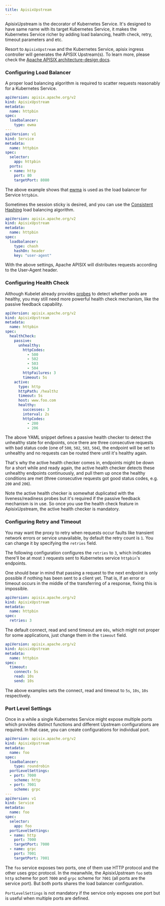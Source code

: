 ```yaml
---
title: ApisixUpstream
---
```


<!--
#
# Licensed to the Apache Software Foundation (ASF) under one or more
# contributor license agreements.  See the NOTICE file distributed with
# this work for additional information regarding copyright ownership.
# The ASF licenses this file to You under the Apache License, Version 2.0
# (the "License"); you may not use this file except in compliance with
# the License.  You may obtain a copy of the License at
#
#     http://www.apache.org/licenses/LICENSE-2.0
#
# Unless required by applicable law or agreed to in writing, software
# distributed under the License is distributed on an "AS IS" BASIS,
# WITHOUT WARRANTIES OR CONDITIONS OF ANY KIND, either express or implied.
# See the License for the specific language governing permissions and
# limitations under the License.
#
-->

ApisixUpstream is the decorator of Kubernetes Service. It's designed to have same name with its target Kubernetes Service, it makes the Kubernetes Service richer by adding
load balancing, health check, retry, timeout parameters and etc.

Resort to `ApisixUpstream` and the Kubernetes Service, apisix ingress controller will generates the APISIX Upstream(s).
To learn more, please check the [Apache APISIX architecture-design docs](https://github.com/apache/apisix/blob/master/docs/en/latest/terminology/upstream.md).

### Configuring Load Balancer

A proper load balancing algorithm is required to scatter requests reasonably for a Kubernetes Service.

```yaml
apiVersion: apisix.apache.org/v2
kind: ApisixUpstream
metadata:
  name: httpbin
spec:
  loadbalancer:
    type: ewma
---
apiVersion: v1
kind: Service
metadata:
  name: httpbin
spec:
  selector:
    app: httpbin
  ports:
  - name: http
    port: 80
    targetPort: 8080
```

The above example shows that [ewma](https://linkerd.io/2016/03/16/beyond-round-robin-load-balancing-for-latency/) is used as the load balancer for Service `httpbin`.

Sometimes the session sticky is desired, and you can use the [Consistent Hashing](https://en.wikipedia.org/wiki/Consistent_hashing) load balancing algorithm.

```yaml
apiVersion: apisix.apache.org/v2
kind: ApisixUpstream
metadata:
  name: httpbin
spec:
  loadbalancer:
    type: chash
    hashOn: header
    key: "user-agent"
```

With the above settings, Apache APISIX will distributes requests according to the User-Agent header.

### Configuring Health Check

Although Kubelet already provides [probes](https://kubernetes.io/docs/tasks/configure-pod-container/configure-liveness-readiness-startup-probes/#:~:text=The%20kubelet%20uses%20readiness%20probes,removed%20from%20Service%20load%20balancers.) to detect whether pods are healthy, you may still need more powerful health check mechanism,
like the passive feedback capability.

```yaml
apiVersion: apisix.apache.org/v2
kind: ApisixUpstream
metadata:
  name: httpbin
spec:
  healthCheck:
    passive:
      unhealthy:
        httpCodes:
          - 500
          - 502
          - 503
          - 504
        httpFailures: 3
        timeout: 5s
    active:
      type: http
      httpPath: /healthz
      timeout: 5s
      host: www.foo.com
      healthy:
        successes: 3
        interval: 2s
        httpCodes:
          - 200
          - 206
```

The above YAML snippet defines a passive health checker to detect the unhealthy state for
endpoints, once there are three consecutive requests with bad status code (one of `500`, `502`, `503`, `504`), the endpoint
will be set to unhealthy and no requests can be routed there until it's healthy again.

That's why the active health checker comes in, endpoints might be down for a short while and ready again, the active health checker detects these unhealthy endpoints continuously, and pull them
up once the healthy conditions are met (three consecutive requests got good status codes, e.g. `200` and `206`).

Note the active health checker is somewhat duplicated with the liveness/readiness probes but it's required if the passive feedback mechanism is in use. So once you use the health check feature in ApisixUpstream,
the active health checker is mandatory.

### Configuring Retry and Timeout

You may want the proxy to retry when requests occur faults like transient network errors
or service unavailable, by default the retry count is `1`. You can change it by specifying the `retries` field.

The following configuration configures the `retries` to `3`, which indicates there'll be at most `3` requests sent to
Kubernetes service `httpbin`'s endpoints.

One should bear in mind that passing a request to the next endpoint is only possible
if nothing has been sent to a client yet. That is, if an error or timeout occurs in the middle
of the transferring of a response, fixing this is impossible.

```yaml
apiVersion: apisix.apache.org/v2
kind: ApisixUpstream
metadata:
  name: httpbin
spec:
  retries: 3
```

The default connect, read and send timeout are `60s`, which might not proper for some applications,
just change them in the `timeout` field.

```yaml
apiVersion: apisix.apache.org/v2
kind: ApisixUpstream
metadata:
  name: httpbin
spec:
  timeout:
    connect: 5s
    read: 10s
    send: 10s
```

The above examples sets the connect, read and timeout to `5s`, `10s`, `10s` respectively.

### Port Level Settings

Once in a while a single Kubernetes Service might expose multiple ports which provides distinct functions and different Upstream configurations are required.
In that case, you can create configurations for individual port.

```yaml
apiVersion: apisix.apache.org/v2
kind: ApisixUpstream
metadata:
  name: foo
spec:
  loadbalancer:
    type: roundrobin
  portLevelSettings:
  - port: 7000
    scheme: http
  - port: 7001
    scheme: grpc
---
apiVersion: v1
kind: Service
metadata:
  name: foo
spec:
  selector:
    app: foo
  portLevelSettings:
  - name: http
    port: 7000
    targetPort: 7000
  - name: grpc
    port: 7001
    targetPort: 7001
```

The `foo` service exposes two ports, one of them use HTTP protocol and the other uses grpc protocol.
In the meanwhile, the ApisixUpstream `foo` sets `http` scheme for port `7000` and `grpc` scheme for `7001`
(all ports are the service port). But both ports shares the load balancer configuration.

`PortLevelSettings` is not mandatory if the service only exposes one port but is useful when multiple ports are defined.
